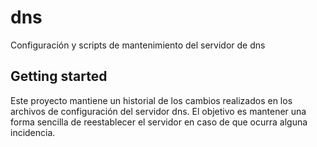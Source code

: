 # dns

Configuración y scripts de mantenimiento del servidor de dns

## Getting started

Este proyecto mantiene un historial de los cambios realizados en los archivos de configuración del servidor dns.
El objetivo es mantener una forma sencilla de reestablecer el servidor en caso de que ocurra alguna incidencia.


